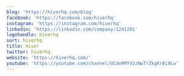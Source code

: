 ```yaml
---
blog: 'https://hiverhq.com/blog'
facebook: 'https://facebook.com/hiverhq'
instagram: 'https://instagram.com/hiverhq'
linkedin: 'https://linkedin.com/company/1241281'
logohandle: hiverhq
sort: hiverhq
title: Hiver
twitter: hiverhq
website: 'https://hiverhq.com/'
youtube: 'https://youtube.com/channel/UCdxRMYV2zNwTrZkgKrBi9Lw'
---
```

